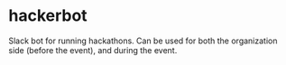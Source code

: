 # hackerbot
Slack bot for running hackathons. Can be used for both the organization side (before the event), and during the event.
